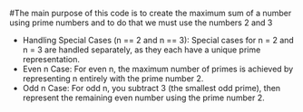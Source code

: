 #The main purpose of this code is to create the maximum sum of a number using prime numbers and to do that we must use the numbers 2 and 3
- Handling Special Cases (n == 2 and n == 3): Special cases for n = 2 and n = 3 are handled separately, as they each have a unique prime representation.
- Even n Case: For even n, the maximum number of primes is achieved by representing n entirely with the prime number 2.
- Odd n Case: For odd n, you subtract 3 (the smallest odd prime), then represent the remaining even number using the prime number 2.
